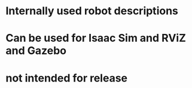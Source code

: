 # Internally used robot descriptions
# Can be used for Isaac Sim and RViZ and Gazebo
# not intended for release
